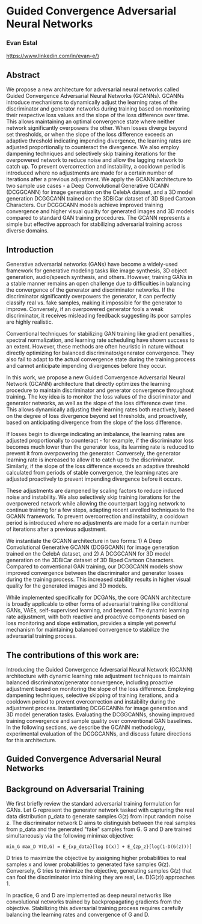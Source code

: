 # Guided Convergence Adversarial Neural Networks

### Evan Estal
[https://www.linkedin.com/in/evan-e/)](https://www.linkedin.com/in/evan-e/)

## Abstract

We propose a new architecture for adversarial neural networks called Guided Convergence Adversarial Neural Networks (GCANNs). GCANNs introduce mechanisms to dynamically adjust the learning rates of the discriminator and generator networks during training based on monitoring their respective loss values and the slope of the loss difference over time. This allows maintaining an optimal convergence state where neither network significantly overpowers the other. When losses diverge beyond set thresholds, or when the slope of the loss difference exceeds an adaptive threshold indicating impending divergence, the learning rates are adjusted proportionally to counteract the divergence. We also employ dampening techniques and selectively skip training iterations for the overpowered network to reduce noise and allow the lagging network to catch up. To prevent overcorrection and instability, a cooldown period is introduced where no adjustments are made for a certain number of iterations after a previous adjustment. We apply the GCANN architecture to two sample use cases - a Deep Convolutional Generative GCANN (DCGGCANN) for image generation on the CelebA dataset, and a 3D model generation DCGGCANN trained on the 3DBiCar dataset of 3D Biped Cartoon Characters. Our DCGGCANN models achieve improved training convergence and higher visual quality for generated images and 3D models compared to standard GAN training procedures. The GCANN represents a simple but effective approach for stabilizing adversarial training across diverse domains.

## Introduction

Generative adversarial networks (GANs) have become a widely-used framework for generative modeling tasks like image synthesis, 3D object generation, audio/speech synthesis, and others. However, training GANs in a stable manner remains an open challenge due to difficulties in balancing the convergence of the generator and discriminator networks. If the discriminator significantly overpowers the generator, it can perfectly classify real vs. fake samples, making it impossible for the generator to improve. Conversely, if an overpowered generator fools a weak discriminator, it receives misleading feedback suggesting its poor samples are highly realistic.

Conventional techniques for stabilizing GAN training like gradient penalties , spectral normalization, and learning rate scheduling have shown success to an extent. However, these methods are often heuristic in nature without directly optimizing for balanced discriminator/generator convergence. They also fail to adapt to the actual convergence state during the training process and cannot anticipate impending divergences before they occur.

In this work, we propose a new Guided Convergence Adversarial Neural Network (GCANN) architecture that directly optimizes the learning procedure to maintain discriminator and generator convergence throughout training. The key idea is to monitor the loss values of the discriminator and generator networks, as well as the slope of the loss difference over time. This allows dynamically adjusting their learning rates both reactively, based on the degree of loss divergence beyond set thresholds, and proactively, based on anticipating divergence from the slope of the loss difference.

If losses begin to diverge indicating an imbalance, the learning rates are adjusted proportionally to counteract - for example, if the discriminator loss becomes much lower than the generator loss, its learning rate is reduced to prevent it from overpowering the generator. Conversely, the generator learning rate is increased to allow it to catch up to the discriminator. Similarly, if the slope of the loss difference exceeds an adaptive threshold calculated from periods of stable convergence, the learning rates are adjusted proactively to prevent impending divergence before it occurs.

These adjustments are dampened by scaling factors to reduce induced noise and instability. We also selectively skip training iterations for the overpowered network while allowing the counterpart lagging network to continue training for a few steps, adapting recent unrolled techniques to the GCANN framework. To prevent overcorrection and instability, a cooldown period is introduced where no adjustments are made for a certain number of iterations after a previous adjustment.

We instantiate the GCANN architecture in two forms: 1) A Deep Convolutional Generative GCANN (DCGGCANN) for image generation trained on the CelebA dataset, and 2) A DCGGCANN for 3D model generation on the 3DBiCar dataset of 3D Biped Cartoon Characters. Compared to conventional GAN training, our DCGGCANN models show improved convergence between the discriminator and generator losses during the training process. This increased stability results in higher visual quality for the generated images and 3D models.

While implemented specifically for DCGANs, the core GCANN architecture is broadly applicable to other forms of adversarial training like conditional GANs, VAEs, self-supervised learning, and beyond. The dynamic learning rate adjustment, with both reactive and proactive components based on loss monitoring and slope estimation, provides a simple yet powerful mechanism for maintaining balanced convergence to stabilize the adversarial training process.




## The contributions of this work are:

Introducing the Guided Convergence Adversarial Neural Network (GCANN) architecture with dynamic learning rate adjustment techniques to maintain balanced discriminator/generator convergence, including proactive adjustment based on monitoring the slope of the loss difference.
Employing dampening techniques, selective skipping of training iterations, and a cooldown period to prevent overcorrection and instability during the adjustment process.
Instantiating DCGGCANNs for image generation and 3D model generation tasks.
Evaluating the DCGGCANNs, showing improved training convergence and sample quality over conventional GAN baselines.
In the following sections, we describe the GCANN methodology, experimental evaluation of the DCGGCANNs, and discuss future directions for this architecture.

## Guided Convergence Adversarial Neural Networks

## Background on Adversarial Training

We first briefly review the standard adversarial training formulation for GANs. Let G represent the generator network tasked with capturing the real data distribution p_data to generate samples G(z) from input random noise z. The discriminator network D aims to distinguish between the real samples from p_data and the generated "fake" samples from G. G and D are trained simultaneously via the following minimax objective:

`min_G max_D V(D,G) = E_{xp_data}[log D(x)] + E_{zp_z}[log(1-D(G(z)))]`

D tries to maximize the objective by assigning higher probabilities to real samples x and lower probabilities to generated fake samples G(z). Conversely, G tries to minimize the objective, generating samples G(z) that can fool the discriminator into thinking they are real, i.e. D(G(z)) approaches 1.

In practice, G and D are implemented as deep neural networks like convolutional networks trained by backpropagating gradients from the objective. Stabilizing this adversarial training process requires carefully balancing the learning rates and convergence of G and D.